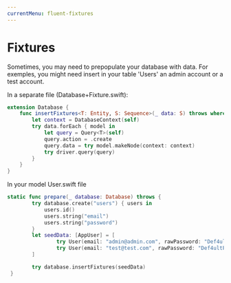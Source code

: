 ```yaml
---
currentMenu: fluent-fixtures
---
```


# Fixtures
Sometimes, you may need to prepopulate your database with data. For exemples, you might need insert in your table 'Users' an admin account or a test account.


In a separate file (Database+Fixture.swift):
```swift
extension Database {
    func insertFixtures<T: Entity, S: Sequence>(_ data: S) throws where S.Iterator.Element == T {
        let context = DatabaseContext(self)
        try data.forEach { model in
            let query = Query<T>(self)
            query.action = .create
            query.data = try model.makeNode(context: context)
            try driver.query(query)
        }
    }
}
```

In your model User.swift file
```swift
static func prepare(_ database: Database) throws {
        try database.create("users") { users in
            users.id()
            users.string("email")
            users.string("password")
        }
        let seedData: [AppUser] = [
                try User(email: "admin@admin.com", rawPassword: "Def4ultPassword?!"),
                try User(email: "test@test.com", rawPassword: "Def4ultPassword?!")
        ]

        try database.insertFixtures(seedData)
 }
 ```
    
